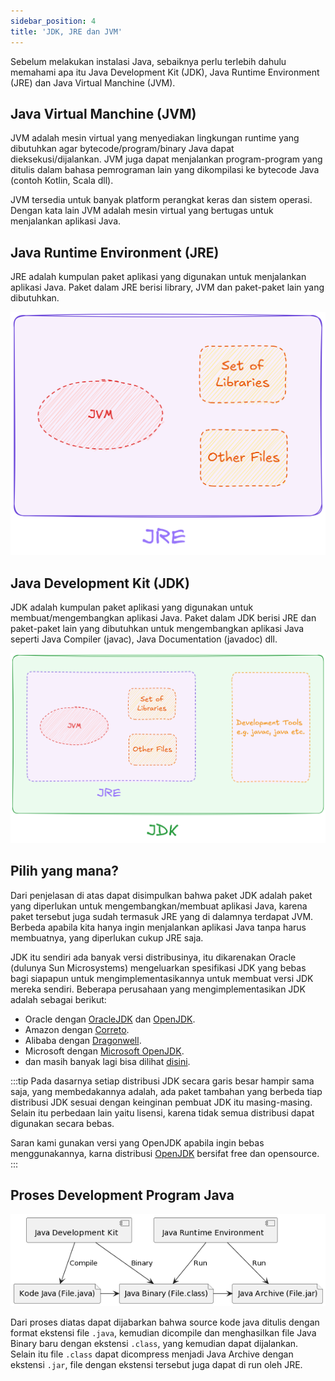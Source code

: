 ```yaml
---
sidebar_position: 4
title: 'JDK, JRE dan JVM'
---
```


Sebelum melakukan instalasi Java, sebaiknya perlu terlebih dahulu memahami apa itu Java Development Kit (JDK), Java Runtime Environment (JRE) dan Java Virtual Manchine (JVM).

## Java Virtual Manchine (JVM)

JVM adalah mesin virtual yang menyediakan lingkungan runtime yang dibutuhkan agar bytecode/program/binary Java dapat dieksekusi/dijalankan. JVM juga dapat menjalankan program-program yang ditulis dalam bahasa pemrograman lain yang dikompilasi ke bytecode Java (contoh Kotlin, Scala  dll).

JVM tersedia untuk banyak platform perangkat keras dan sistem operasi. Dengan kata lain JVM adalah mesin virtual yang bertugas untuk menjalankan aplikasi Java. 

## Java Runtime Environment (JRE)

JRE adalah kumpulan paket aplikasi yang digunakan untuk menjalankan aplikasi Java. Paket dalam JRE berisi library, JVM dan paket-paket lain yang dibutuhkan.

![JRE](/img/java/jre.png "paket JRE")
 
## Java Development Kit (JDK)

JDK adalah kumpulan paket aplikasi yang digunakan untuk membuat/mengembangkan aplikasi Java. Paket dalam JDK berisi JRE dan paket-paket lain yang dibutuhkan untuk  mengembangkan aplikasi Java seperti Java Compiler (javac), Java Documentation (javadoc) dll.

![JDK](/img/java/jdk.png "paket JDK")

## Pilih yang mana?

Dari penjelasan di atas dapat disimpulkan bahwa paket JDK adalah paket yang diperlukan untuk mengembangkan/membuat aplikasi Java, karena paket tersebut juga sudah termasuk JRE yang di dalamnya terdapat JVM. Berbeda apabila kita hanya ingin menjalankan aplikasi Java tanpa harus membuatnya, yang diperlukan cukup JRE saja.

JDK itu sendiri ada banyak versi distribusinya, itu dikarenakan Oracle (dulunya Sun Microsystems) mengeluarkan spesifikasi JDK yang bebas bagi siapapun untuk mengimplementasikannya untuk membuat versi JDK mereka sendiri. Beberapa perusahaan yang mengimplementasikan JDK adalah sebagai berikut:

* Oracle dengan [OracleJDK](https://www.oracle.com/java/technologies/downloads/) dan [OpenJDK](https://jdk.java.net/).
* Amazon dengan [Correto](https://aws.amazon.com/corretto/).
* Alibaba dengan [Dragonwell](https://dragonwell-jdk.io/).
* Microsoft dengan [Microsoft OpenJDK](https://www.microsoft.com/openjdk).
* dan masih banyak lagi bisa dilihat [disini](https://sdkman.io/jdks).

:::tip
Pada dasarnya setiap distribusi JDK secara garis besar hampir sama saja, yang membedakannya adalah, ada paket tambahan yang berbeda tiap distribusi JDK sesuai dengan keinginan pembuat JDK itu masing-masing. Selain itu perbedaan lain yaitu lisensi, karena tidak semua distribusi dapat digunakan secara bebas.

Saran kami gunakan versi yang OpenJDK apabila ingin bebas menggunakannya, karna distribusi [OpenJDK](https://jdk.java.net/) bersifat free dan opensource.
:::

## Proses Development Program Java

![Proses Development Program Java](/img/java/proses-java.png)

Dari proses diatas dapat dijabarkan bahwa source kode java ditulis dengan format ekstensi file ```.java```, kemudian dicompile dan menghasilkan file Java Binary baru dengan ekstensi ```.class```, yang kemudian dapat dijalankan. Selain itu file ```.class``` dapat dicompress menjadi Java Archive dengan ekstensi ```.jar```, file dengan ekstensi tersebut juga dapat di run oleh JRE.